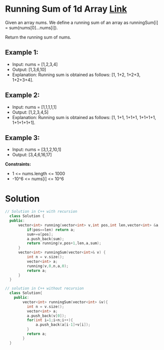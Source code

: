 # Running Sum of 1d Array [Link](https://leetcode.com/problems/running-sum-of-1d-array/)

Given an array nums. We define a running sum of an array as runningSum[i] = sum(nums[0]…nums[i]).

Return the running sum of nums.

## Example 1:

- Input: nums = [1,2,3,4]
- Output: [1,3,6,10]
- Explanation: Running sum is obtained as follows: [1, 1+2, 1+2+3, 1+2+3+4].

## Example 2:

- Input: nums = [1,1,1,1,1]
- Output: [1,2,3,4,5]
- Explanation: Running sum is obtained as follows: [1, 1+1, 1+1+1, 1+1+1+1, 1+1+1+1+1].

## Example 3:

- Input: nums = [3,1,2,10,1]
- Output: [3,4,6,16,17]

**Constraints:**

- 1 <= nums.length <= 1000
- -10^6 <= nums[i] <= 10^6

# Solution

```C++
// Solution in C++ with recursion
  class Solution {
  public:
      vector<int> running(vector<int> v,int pos,int len,vector<int> &a,int sum){
          if(pos==len) return a;
          sum+=v[pos];
          a.push_back(sum);
          return running(v,pos+1,len,a,sum);
      }
      vector<int> runningSum(vector<int>& v) {
          int n = v.size();
          vector<int> a;
          running(v,0,n,a,0);
          return a;
      }
  }
```

```C++
// solution in C++ without recursion
  class Solution{
    public:
        vector<int> runningSum(vector<int> &v){
          int n = v.size();
          vector<int> a;
          a.push_back(v[0]);
          for(int i=1;i<n;i++){
              a.push_back(a[i-1]+v[i]);
          }
          return a;
        }
  }

```
